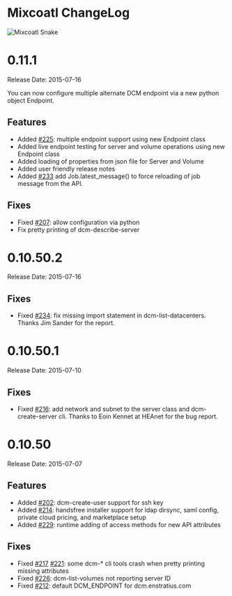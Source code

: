 Mixcoatl ChangeLog
==================

![Mixcoatl Snake](http://mixcoatl.net/assets/images/mixcoatl_serpent.png)

0.11.1
=============

Release Date: 2015-07-16

You can now configure multiple alternate DCM endpoint via a new python object Endpoint.

Features
---------
- Added [#225][225]: multiple endpoint support using new Endpoint class
- Added live endpoint testing for server and volume operations using new Endpoint class
- Added loading of properties from json file for Server and Volume
- Added user friendly release notes
- Added [#233][233] add Job.latest_message() to force reloading of job message from the API.


Fixes
--------
- Fixed [#207][207]: allow configuration via python
- Fix pretty printing of dcm-describe-server

[207]:https://github.com/enStratus/mixcoatl/issues/207
[225]:https://github.com/enStratus/mixcoatl/pull/225
[233]:https://github.com/enStratus/mixcoatl/issues/233


0.10.50.2
=============

Release Date: 2015-07-16

Fixes
------
- Fixed [#234][234]: fix missing import statement in dcm-list-datacenters. Thanks Jim Sander for the 
  report.

[234]:https://github.com/enStratus/mixcoatl/issues/234

0.10.50.1
=============

Release Date: 2015-07-10

Fixes
------
- Fixed [#216][216]: add network and subnet to the server class and dcm-create-server cli. Thanks to
  Eoin Kennet at HEAnet for the bug report.

[216]:https://github.com/enStratus/mixcoatl/issues/216

0.10.50
=============

Release Date: 2015-07-07

Features
--------
- Added [#202][202]: dcm-create-user support for ssh key
- Added [#214][214]: handsfree installer support for ldap dirsync, saml config, private cloud pricing, and marketplace setup
- Added [#229][229]: runtime adding of access methods for new API attributes

Fixes
------
- Fixed [#217][217] [#221][221]:  some dcm-* cli tools crash when pretty printing missing attributes
- Fixed [#226][226]: dcm-list-volumes not reporting server ID
- Fixed [#212][212]: default DCM_ENDPOINT for dcm.enstratius.com

[202]:https://github.com/enStratus/mixcoatl/pull/202
[214]:https://github.com/enStratus/mixcoatl/pull/214
[229]:https://github.com/enStratus/mixcoatl/issues/229
[217]:https://github.com/enStratus/mixcoatl/pull/217
[221]:https://github.com/enStratus/mixcoatl/issues/221
[226]:https://github.com/enStratus/mixcoatl/issues/226
[229]:https://github.com/enStratus/mixcoatl/issues/229
[212]:https://github.com/enStratus/mixcoatl/pull/212





